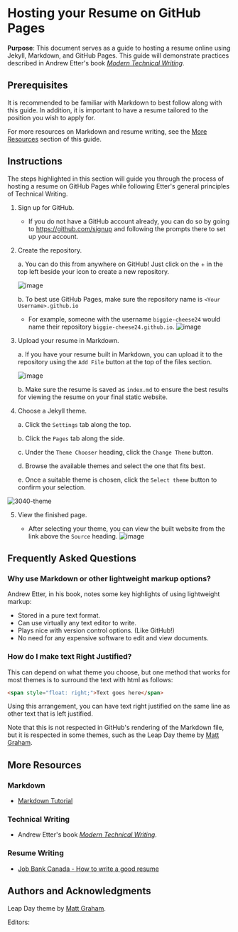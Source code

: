 # Hosting your Resume on GitHub Pages


**Purpose**: This document serves as a guide to hosting a resume online using Jekyll, Markdown, and GitHub Pages. This guide will demonstrate practices described in Andrew Etter's book [*Modern Technical Writing*](https://www.amazon.ca/Modern-Technical-Writing-Introduction-Documentation-ebook/dp/B01A2QL9SS).


## Prerequisites
It is recommended to be familiar with Markdown to best follow along with this guide. In addition, it is important to have a resume tailored to the position you wish to apply for.

For more resources on Markdown and resume writing, see the [More Resources](#more-resources) section of this guide.

## Instructions
The steps highlighted in this section will guide you through the process of hosting a resume on GitHub Pages while following Etter's general principles of Technical Writing.

1. Sign up for GitHub.
    - If you do not have a GitHub account already, you can do so by going to https://github.com/signup and following the prompts there to set up your account.

2. Create the repository.

    a. You can do this from anywhere on GitHub! Just click on the + in the top left beside your icon to create a new repository.
    
     ![image](https://user-images.githubusercontent.com/31932412/159107669-5387dafe-50e9-42e2-b5c4-06358e119e5e.png)
       
    b. To best use GitHub Pages, make sure the repository name is `<Your Username>.github.io`
      - For example, someone with the username `biggie-cheese24` would name their repository `biggie-cheese24.github.io`.
       ![image](https://user-images.githubusercontent.com/31932412/159108426-09c36d88-7f4b-4dfc-8baa-8492018943f4.png)


3. Upload your resume in Markdown.

    a. If you have your resume built in Markdown, you can upload it to the repository using the `Add File` button at the top of the files section.
       
      ![image](https://user-images.githubusercontent.com/31932412/159206082-d525486b-0b18-42f1-af1d-dcaa49062e89.png)

    b. Make sure the resume is saved as `index.md` to ensure the best results for viewing the resume on your final static website.
  

4. Choose a Jekyll theme.

    a. Click the `Settings` tab along the top.
    
    b. Click the `Pages` tab along the side.
    
    c. Under the `Theme Chooser` heading, click the `Change Theme` button.
    
    d. Browse the available themes and select the one that fits best.
    
    e. Once a suitable theme is chosen, click the `Select theme` button to confirm your selection.

![3040-theme](https://user-images.githubusercontent.com/31932412/159219508-f415de07-7e36-4b73-a23f-8d131f32bde2.gif)

5. View the finished page.
    
    - After selecting your theme, you can view the built website from the link above the `Source` heading.
    ![image](https://user-images.githubusercontent.com/31932412/159219637-442b87e6-f22b-439d-bb39-40492e4749b4.png)


## Frequently Asked Questions
### Why use Markdown or other lightweight markup options?
Andrew Etter, in his book, notes some key highlights of using lightweight markup:
- Stored in a pure text format.
- Can use virtually any text editor to write.
- Plays nice with version control options. (Like GitHub!)
- No need for any expensive software to edit and view documents.

### How do I make text Right Justified?
This can depend on what theme you choose, but one method that works for most themes is to surround the text with html as follows:

```html
<span style="float: right;">Text goes here</span>
```

Using this arrangement, you can have text right justified on the same line as other text that is left justified.

Note that this is not respected in GitHub's rendering of the Markdown file, but it is respected in some themes, such as the Leap Day theme by [Matt Graham](https://github.com/pages-themes/leap-day).

## More Resources
### Markdown
- [Markdown Tutorial](https://www.markdowntutorial.com/)
### Technical Writing
- Andrew Etter's book [*Modern Technical Writing*](https://www.amazon.ca/Modern-Technical-Writing-Introduction-Documentation-ebook/dp/B01A2QL9SS).
### Resume Writing
- [Job Bank Canada - How to write a good resume](https://www.jobbank.gc.ca/findajob/resources/write-good-resume)

## Authors and Acknowledgments
Leap Day theme by [Matt Graham](https://github.com/pages-themes/leap-day).

Editors:
